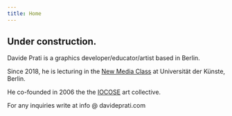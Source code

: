 ```yaml
---
title: Home
---
```


## Under construction.

Davide Prati is a graphics developer/educator/artist based in Berlin.

Since 2018, he is lecturing in the [New Media Class](https://newmedia.udk-berlin.de) at Universität der Künste, Berlin.

He co-founded in 2006 the the [IOCOSE](http://iocose.org) art collective.

For any inquiries write at info @ davideprati.com
